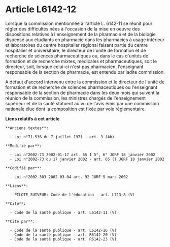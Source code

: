 # Article L6142-12

Lorsque la commission mentionnée à l'article L. 6142-11 se réunit pour régler des difficultés nées à l'occasion de la mise en
oeuvre des dispositions relatives à l'enseignement de la pharmacie et de la biologie dispensé aux étudiants en pharmacie dans
les pharmacies à usage intérieur et laboratoires du centre hospitalier régional faisant partie du centre hospitalier et
universitaire, le directeur de l'unité de formation et de recherche de sciences pharmaceutiques ou, dans le cas d'unités de
formation et de recherche mixtes, médicales et pharmaceutiques, soit le directeur, soit, lorsque celui-ci n'est pas
pharmacien, l'enseignant responsable de la section de pharmacie, est entendu par ladite commission. 

A défaut d'accord intervenu entre la commission et le directeur de l'unité de formation et de recherche de sciences
pharmaceutiques ou l'enseignant responsable de la section de pharmacie dans les deux mois qui suivent la réunion de la
commission, les ministres chargés de l'enseignement supérieur et de la santé statuent au vu de l'avis émis par une commission
nationale élue dont la composition est fixée par voie réglementaire.

**Liens relatifs à cet article**

	**Anciens textes**:

	  - Loi n°71-536 du 7 juillet 1971 - art. 3 (Ab)

	**Modifié par**:

	  - Loi n°2002-73 2002-01-17 art. 65 I 5°, 6° JORF 18 janvier 2002
	  - Loi n°2002-73 du 17 janvier 2002 - art. 65 () JORF 18 janvier 2002

	**Codifié par**:

	  - Loi n°2002-303 2002-03-04 art. 92 JORF 5 mars 2002

	**Liens**:

	  - PILOTE_SUIVEUR: Code de l'éducation - art. L713-8 (V)

	**Cite**:

	  - Code de la santé publique - art. L6142-11 (V)

	**Cité par**:

	  - Code de la santé publique - art. L6142-16 (V)
	  - Code de la santé publique - art. R6142-20 (V)
	  - Code de la santé publique - art. R6142-23 (V)
